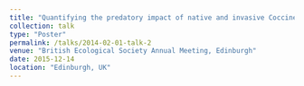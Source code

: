 ```yaml
---
title: "Quantifying the predatory impact of native and invasive Coccinellid beetles using comparative functional response experiments"
collection: talk
type: "Poster"
permalink: /talks/2014-02-01-talk-2
venue: "British Ecological Society Annual Meeting, Edinburgh"
date: 2015-12-14
location: "Edinburgh, UK"
---
```


